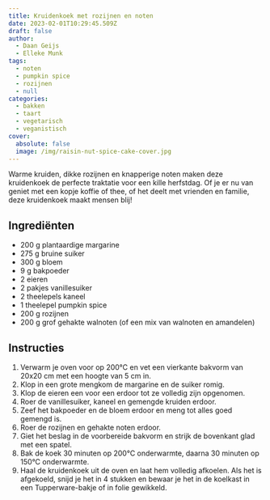 ```yaml
---
title: Kruidenkoek met rozijnen en noten
date: 2023-02-01T10:29:45.509Z
draft: false
author:
  - Daan Geijs
  - Elleke Munk
tags:
  - noten
  - pumpkin spice
  - rozijnen
  - null
categories:
  - bakken
  - taart
  - vegetarisch
  - veganistisch
cover:
  absolute: false
  image: /img/raisin-nut-spice-cake-cover.jpg
---
```

Warme kruiden, dikke rozijnen en knapperige noten maken deze kruidenkoek de perfecte traktatie voor een kille herfstdag. Of je er nu van geniet met een kopje koffie of thee, of het deelt met vrienden en familie, deze kruidenkoek maakt mensen blij!
## Ingrediënten

- 200 g plantaardige margarine
- 275 g bruine suiker
- 300 g bloem
- 9 g bakpoeder
- 2 eieren
- 2 pakjes vanillesuiker
- 2 theelepels kaneel
- 1 theelepel pumpkin spice
- 200 g rozijnen
- 200 g grof gehakte walnoten (of een mix van walnoten en amandelen)

## Instructies

1. Verwarm je oven voor op 200°C en vet een vierkante bakvorm van 20x20 cm met een hoogte van 5 cm in.
2. Klop in een grote mengkom de margarine en de suiker romig.
3. Klop de eieren een voor een erdoor tot ze volledig zijn opgenomen.
4. Roer de vanillesuiker, kaneel en gemengde kruiden erdoor.
5. Zeef het bakpoeder en de bloem erdoor en meng tot alles goed gemengd is.
6. Roer de rozijnen en gehakte noten erdoor.
7. Giet het beslag in de voorbereide bakvorm en strijk de bovenkant glad met een spatel.
8. Bak de koek 30 minuten op 200°C onderwarmte, daarna 30 minuten op 150°C onderwarmte.
9. Haal de kruidenkoek uit de oven en laat hem volledig afkoelen. Als het is afgekoeld, snijd je het in 4 stukken en bewaar je het in de koelkast in een Tupperware-bakje of in folie gewikkeld.
